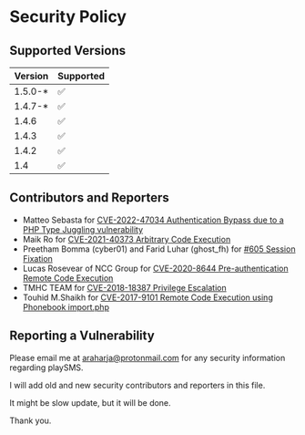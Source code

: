 # Security Policy

## Supported Versions

| Version   | Supported          |
| --------- | ------------------ |
| 1.5.0-*   | :white_check_mark: |
| 1.4.7-*   | :white_check_mark: |
| 1.4.6     | :white_check_mark: |
| 1.4.3     | :white_check_mark: |
| 1.4.2     | :white_check_mark: |
| 1.4       | :white_check_mark: |

## Contributors and Reporters

- Matteo Sebasta for [CVE-2022-47034 Authentication Bypass due to a PHP Type Juggling vulnerability](https://www.cvedetails.com/cve-details.php?t=1&cve_id=CVE-2022-47034)
- Maik Ro for [CVE-2021-40373 Arbitrary Code Execution](https://github.com/maikroservice/CVE-2021-40373)
- Preetham Bomma (cyber01) and Farid Luhar (ghost_fh) for [#605 Session Fixation](https://github.com/playsms/playsms/issues/605)
- Lucas Rosevear of NCC Group for [CVE-2020-8644 Pre-authentication Remote Code Execution](https://research.nccgroup.com/2020/02/11/technical-advisory-playsms-pre-authentication-remote-code-execution-cve-2020-8644/)
- TMHC TEAM for [CVE-2018-18387 Privilege Escalation](https://github.com/TheeBlind/CVE-2018-18387)
- Touhid M.Shaikh for [CVE-2017-9101 Remote Code Execution using Phonebook import.php](https://www.cvedetails.com/cve/CVE-2017-9101/)

## Reporting a Vulnerability

Please email me at araharja@protonmail.com for any security information regarding playSMS.

I will add old and new security contributors and reporters in this file.

It might be slow update, but it will be done.

Thank you.
